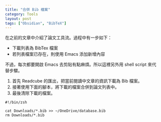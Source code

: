 ```yaml
---
title: "合併 Bib 檔案"
category: Tools
layout: post
tags: ["Obsidian", "BibTeX"]
---
```


在之前的文章中介紹了論文工具流。過程中有一步如下：

- 下載列表為 BibTex 檔案
- 若列表檔案已存在，則使用 Emacs 添加新增內容

不過，每次都要開啟 Emacs 去剪貼有點麻煩。所以這裡另外用 shell script 來代替步驟。

1. 首先 Readcube 的匯出，把當前閱讀中文章的資訊下載為 Bib 檔案。
2. 接著使用下面的腳本，將下載的檔案合併到論文列表中。
3. 最後清除下載的檔案。

```shell
#!/bin/zsh

cat Downloads/*.bib >> ~/OneDrive/database.bib
rm Downloads/*.bib
```
